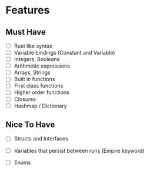 # Features

## Must Have

- [ ] Rust like syntax
- [ ] Variable bindings (Constant and Variable)
- [ ] Integers, Booleans
- [ ] Arithmetic expressions
- [ ] Arrays, Strings
- [ ] Built in functions
- [ ] First class functions
- [ ] Higher order functions
- [ ] Closures
- [ ] Hashmap / Dictionary

## Nice To Have

- [ ] Structs and Interfaces
- [ ] Variables that persist between runs (Empire keyword)
- [ ] Enums

